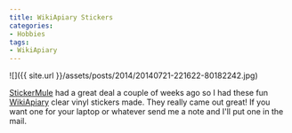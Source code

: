 ```yaml
---
title: WikiApiary Stickers
categories:
- Hobbies
tags:
- WikiApiary
---
```


![]({{ site.url }}/assets/posts/2014/20140721-221622-80182242.jpg)
  



[StickerMule](http://www.stickermule.com) had a great deal a couple of weeks ago so I had these fun [WikiApiary](https://wikiapiary.com/wiki/Main_Page) clear vinyl stickers made. They really came out great!
If you want one for your laptop or whatever send me a note and I'll put one in the mail.

